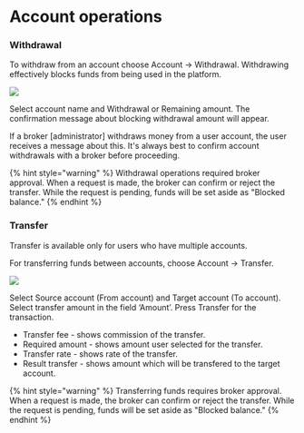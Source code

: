 # Account operations

### **Withdrawal**

To withdraw from an account choose Account -&gt; Withdrawal. Withdrawing effectively blocks funds from being used in the platform.

![](../../../.gitbook/assets/12%20%281%29.png)

Select account name and Withdrawal or Remaining amount. The confirmation message about blocking withdrawal amount will appear.

If a broker \[administrator\] withdraws money from a user account, the user receives a message about this. It's always best to confirm account withdrawals with a broker before proceeding.

{% hint style="warning" %}
Withdrawal operations required broker approval. When a request is made, the broker can confirm or reject the transfer. While the request is pending, funds will be set aside as "Blocked balance."
{% endhint %}

### **Transfer**

Transfer is available only for users who have multiple accounts.

For transferring funds between accounts, choose Account -&gt; Transfer.

![](../../../.gitbook/assets/13%20%283%29.png)

Select Source account \(From account\) and Target account \(To account\). Select transfer amount in the field ‘Amount’. Press Transfer for the transaction.

* Transfer fee - shows commission of the transfer.
* Required amount - shows amount user selected for the transfer.
* Transfer rate - shows rate of the transfer.
* Result transfer - shows amount which will be transfered to the target account.

{% hint style="warning" %}
Transferring  funds requires broker approval. When a request is made, the broker can confirm or reject the transfer. While the request is pending, funds will be set aside as "Blocked balance."
{% endhint %}

